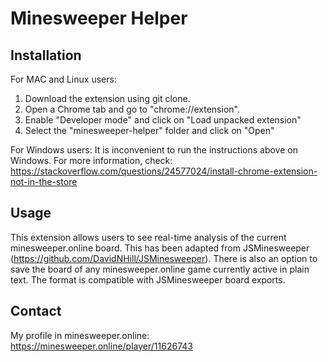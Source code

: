 # Minesweeper Helper 

## Installation
For MAC and Linux users:
1. Download the extension using git clone. 
2. Open a Chrome tab and go to "chrome://extension".
3. Enable "Developer mode" and click on "Load unpacked extension"
4. Select the "minesweeper-helper" folder and click on "Open"

For Windows users:
It is inconvenient to run the instructions above on Windows. For more information, check:
https://stackoverflow.com/questions/24577024/install-chrome-extension-not-in-the-store

## Usage
This extension allows users to see real-time analysis of the current minesweeper.online board.
This has been adapted from JSMinesweeper (https://github.com/DavidNHill/JSMinesweeper).
There is also an option to save the board of any minesweeper.online game currently active in plain text.
The format is compatible with JSMinesweeper board exports.

## Contact
My profile in minesweeper.online: https://minesweeper.online/player/11626743
